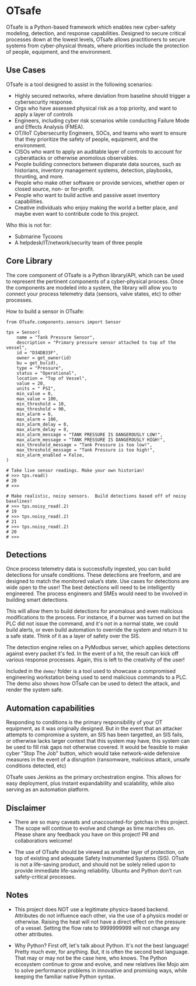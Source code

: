 # OTsafe

OTsafe is a Python-based framework which enables new cyber-safety modeling, detection, and response capabilities. Designed to secure critical processes down at the lowest levels, OTsafe allows practitioners to secure systems from cyber-physical threats, where priorities include the protection of people, equipment, and the environment.

## Use Cases

 OTsafe is a tool designed to assist in the following scenarios:

- Highly secured networks, where deviation from baseline should trigger a cybersecurity response. 
- Orgs who have assessed physical risk as a top priority, and want to apply a layer of controls
- Engineers, including cyber risk scenarios while conducting Failure Mode and Effects Analysis (FMEA). 
- OT/IIoT Cybersecurity Engineers, SOCs, and teams who want to ensure that they prioritize the safety of people, equipment, and the environment.  
- CISOs who want to apply an auditable layer of controls to account for cyberattacks or otherwise anomolous observables. 
- People building connectors between disparate data sources, such as historians, inventory management systems, detection, playbooks, thrunting, and more.  
- People who make other software or provide services, whether open or closed source, non- or for-profit.
- People who want to build active and passive asset inventory capabilities. 
- Creative individuals who enjoy making the world a better place, and maybe even want to contribute code to this project. 

Who this is not for:

- Submarine Tycoons
- A helpdesk/IT/network/security team of three people

## Core Library

The core component of OTsafe is a Python library/API, which can be used to represent the pertinent components of a cyber-physical process. Once the components are modeled into a system, the library will allow you to connect your process telemetry data (sensors, valve states, etc) to other processes.  

How to build a sensor in OTsafe:

```
from OTsafe.components.sensors import Sensor

tps = Sensor(
    name = "Tank Pressure Sensor",
    description = "Primary pressure sensor attached to top of the vessel",
    id = "D34DB33F",
    owner = get_owner(id)
    bu = get_bu(id),
    type = "Pressure",
    status = "Operational",
    location = "Top of Vessel",
    value = 20,
    units = " PSI",
    min_value = 0,
    max_value = 100,
    min_threshold = 10,
    max_threshold = 90,
    min_alarm = 0,
    max_alarm = 100,
    min_alarm_delay = 0,
    max_alarm_delay = 0,
    min_alarm_message = "TANK PRESSURE IS DANGEROUSLY LOW!",
    max_alarm_message = "TANK PRESSURE IS DANGEROUSLY HIGH!",
    min_threshold_message = "Tank Pressure is too low!",
    max_threshold_message = "Tank Pressure is too high!",
    min_alarm_enabled = False,
)

# Take live sensor readings. Make your own historian! 
# >>> tps.read()
# 20
# >>>

# Make realistic, noisy sensors.  Build detections based off of noisy baselines! 
# >>> tps.noisy_read(.2)
# 19
# >>> tps.noisy_read(.2)
# 21
# >>> tps.noisy_read(.2)
# 20
# >>>

```

## Detections

Once process telemetry data is successfully ingested, you can build detections for unsafe conditions.  These detections are freeform, and are designed to match the monitored value’s state.  Use cases for detections are wide open to the user!  The best detections will need to be intelligently engineered.  The process engineers and SMEs would need to be involved in building smart detections. 

This will allow them to build detections for anomalous and even malicious modifications to the process. For instance, if a burner was turned on but the PLC did not issue the command, and it's not in a normal state, we could build alerts, or even build automation to override the system and return it to a safe state. Think of it as a layer of safety over the SIS. 

The detection engine relies on a PyModbus server, which applies detections against every packet it's fed.  In the event of a hit, the result can kick off various response processes.  Again, this is left to the creativity of the user!

Included in the `demo/` folder is a tool used to showcase a compromised engineering workstation being used to send malicious commands to a PLC.  The demo also shows how OTsafe can be used to detect the attack, and render the system safe.  

## Automation capabilities

Responding to conditions is the primary responsibility of your OT equipment, as it was originally designed. But in the event that an attacker attempts to compromise a system, an SIS has been targetted, an SIS fails, or otherwise lacks larger context that this system may have, this system can be used to fill risk gaps not otherwise covered. It would be feasible to make cyber "Stop The Job" button, which would take network-wide defensive measures in the event of a disruption (ransomware, malicious attack, unsafe conditions detected, etc)

OTsafe uses Jenkins as the primary orchestration engine.  This allows for easy deployment, plus instant expandability and scalability, while also serving as an automation platform.  

## Disclaimer

- There are so many caveats and unaccounted-for gotchas in this project.  The scope will continue to evolve and change as time marches on.  Please share any feedback you have on this project!  PR and collaboratiors welcome!  

- The use of OTsafe should be viewed as another layer of protection, on top of existing and adequate Safety Instrumented Systems (SIS).  OTsafe is not a life-saving product, and should not be solely relied upon to provide immediate life-saving reliability.  Ubuntu and Python don’t run safety-critical processes.  

## Notes

- This project does NOT use a legitimate physics-based backend.  Attributes do not influence each other, via the use of a physics model or otherwise.  Raising the heat will not have a direct effect on the pressure of a vessel.  Setting the flow rate to 9999999999 will not change any other attributes. 

- Why Python?  First off, let's talk about Python.  It's not the best language!  Pretty much ever, for anything.  But, it is often the second best language.  That may or may not be the case here, who knows.  The Python ecosystem continue to grow and evolve, and new relatives like Mojo aim to solve performance problems in innovative and promising ways, while keeping the familiar native Python syntax.  
